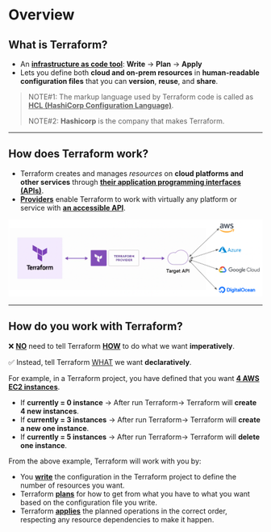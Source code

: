 # Overview

## What is **Terraform**?

- An <ins>**infrastructure as code tool**</ins>: **Write** -> **Plan** -> **Apply**
- Lets you define both **cloud and on-prem resources** in **human-readable configuration files** that you can **version**, **reuse**, and **share**.

> NOTE#1: The markup language used by Terraform code is called as <ins>**HCL (HashiCorp Configuration Language)**</ins>.
> 
> NOTE#2: **Hashicorp** is the company that makes Terraform.

---

## How does **Terraform** work?

- Terraform creates and manages *resources* on **cloud platforms and other services** through <ins>**their application programming interfaces (APIs)**</ins>.
- <ins>**Providers**</ins> enable Terraform to work with virtually any platform or service with <ins>**an accessible API**</ins>.

<p align="center">
    <img alt="how-does-terraform-work" src="./images/how-does-terraform-work.png">
</p>

---

## How do you work with Terraform?

:x: <ins>**NO**</ins> need to tell Terraform <ins>**HOW**</ins> to do what we want **imperatively**.

:white_check_mark: Instead, tell Terraform <ins>WHAT</ins> we want **declaratively**.

For example, in a Terraform project, you have defined that you want <ins>**4 AWS EC2 instances**</ins>.

- If **currently = 0 instance** -> After run Terraform-> Terraform will **create 4 new instances**.
- If **currently = 3 instances** -> After run Terraform-> Terraform will **create a new one instance**.
- If **currently = 5 instances** -> After run Terraform-> Terraform will **delete one instance**.

From the above example, Terraform will work with you by: 

- You <ins>**write**</ins> the configuration in the Terraform project to define the number of resources you want.
- Terraform <ins>**plans**</ins> for how to get from what you have to what you want based on the configuration file you write.
- Terraform <ins>**applies**</ins> the planned operations in the correct order, respecting any resource dependencies to make it happen.


